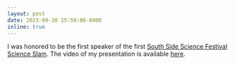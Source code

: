 ```yaml
---
layout: post
date: 2023-09-30 15:59:00-0400
inline: true
---
```


I was honored to be the first speaker of the first [South Side Science Festival Science Slam](https://southsidescience.event.uchicago.edu/science-slam/). The video of my presentation is available [here](https://t.co/35uXL0g7Cj).